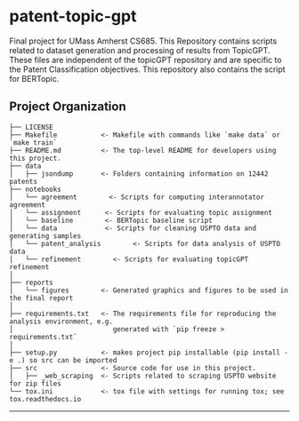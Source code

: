 patent-topic-gpt
==============================

Final project for UMass Amherst CS685.
This Repository contains scripts related to dataset generation and processing of results from TopicGPT.
These files are independent of the topicGPT repository and are specific to the Patent Classification objectives. 
This repository also contains the script for BERTopic. 

Project Organization
------------

    ├── LICENSE
    ├── Makefile           <- Makefile with commands like `make data` or `make train`
    ├── README.md          <- The top-level README for developers using this project.
    ├── data
    │   ├── jsondump       <- Folders containing information on 12442 patents
    ├── notebooks          
    │   └── agreement        <- Scripts for computing interannotator agreement 
    │   └── assignment      <- Scripts for evaluating topic assignment 
    │   └── baseline        <- BERTopic baseline script
    │   └── data            <- Scripts for cleaning USPTO data and generating samples
    │   └── patent_analysis        <- Scripts for data analysis of USPTO data
    │   └── refinement        <- Scripts for evaluating topicGPT refinement
    │
    ├── reports            
    │   └── figures        <- Generated graphics and figures to be used in the final report
    │
    ├── requirements.txt   <- The requirements file for reproducing the analysis environment, e.g.
    │                         generated with `pip freeze > requirements.txt`
    │
    ├── setup.py           <- makes project pip installable (pip install -e .) so src can be imported
    ├── src                <- Source code for use in this project.
    │   ├── _web_scraping  <- Scripts related to scraping USPTO website for zip files
    └── tox.ini            <- tox file with settings for running tox; see tox.readthedocs.io


--------

